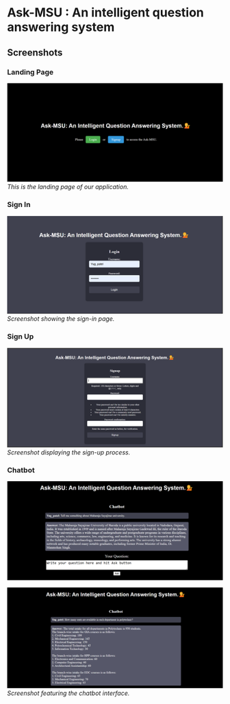 # Ask-MSU : An intelligent question answering system

## Screenshots

### Landing Page
![Landing Page](./Screenshots/Landing-page.png)
*This is the landing page of our application.*

### Sign In
![Sign In](./Screenshots/sign-in.png)
*Screenshot showing the sign-in page.*

### Sign Up
![Sign Up](./Screenshots/sign-up.png)
*Screenshot displaying the sign-up process.*

### Chatbot
![Chatbot](./Screenshots/chatbot-1.png)

![Chatbot](./Screenshots/chatbot-2.png)
*Screenshot featuring the chatbot interface.*
